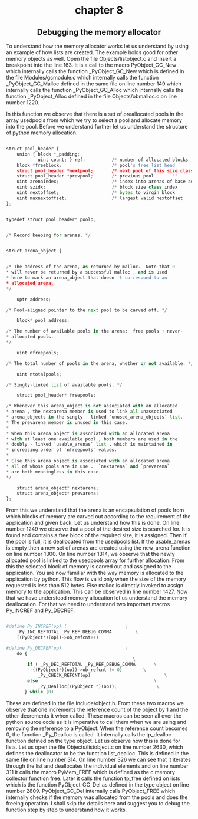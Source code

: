<h1 style="text-align: center;"> chapter 8 </h1>

<h2 style="text-align: center;"> Debugging the memory allocator </h2>

To understand how the memory allocator works let us understand by using an example of how
lists are created. The example holds good for other memory objects as well. Open the file
Objects/listobject.c and insert a breakpoint into the line 163. It is a call to the macro
PyObject_GC_New which internally calls the function _PyObject_GC_New which is defined in
the file Modules/gcmodule.c which internally calls the function _PyObject_GC_Malloc defined in
the same file on line number 149 which internally calls the function _PyObject_GC_Alloc which
internally calls the function _PyObject_Alloc defined in the file Objects/obmalloc.c on line
number 1220.

In this function we observe that there is a set of preallocated pools in the array usedpools from
which we try to select a pool and allocate memory into the pool. Before we understand further
let us understand the structure of python memory allocation.

```python

struct pool_header {
    union { block *_padding;
            uint count; } ref;          /* number of allocated blocks    */
    block *freeblock;                   /* pool's free list head         */
    struct pool_header *nextpool;       /* next pool of this size class  */
    struct pool_header *prevpool;       /* previous pool       ""        */
    uint arenaindex;                    /* index into arenas of base adr */
    uint szidx;                         /* block size class index        */
    uint nextoffset;                    /* bytes to virgin block         */
    uint maxnextoffset;                 /* largest valid nextoffset      */
};


typedef struct pool_header* poolp; 


/* Record keeping for arenas. */


struct arena_object {


/* The address of the arena, as returned by malloc.  Note that 0
* will never be returned by a successful malloc , and is used
* here to mark an arena_object that doesn 't correspond to an
* allocated arena.
*/

    uptr address;

/* Pool-aligned pointer to the next pool to be carved off. */

    block* pool_address;

/* The number of available pools in the arena:  free pools + never-
* allocated pools.
*/

    uint nfreepools;

/* The total number of pools in the arena, whether or not available. */

    uint ntotalpools;

/* Singly-linked list of available pools. */

    struct pool_header* freepools;

/* Whenever this arena_object is not associated with an allocated
* arena , the nextarena member is used to link all unassociated
* arena_objects in the singly - linked `unused_arena_objects` list.
* The prevarena member is unused in this case.
*
* When this arena_object is associated with an allocated arena
* with at least one available pool , both members are used in the
* doubly - linked `usable_arenas` list , which is maintained in
* increasing order of `nfreepools` values.
*
* Else this arena_object is associated with an allocated arena
* all of whose pools are in use .  `nextarena` and `prevarena`
* are both meaningless in this case.
*/

    struct arena_object* nextarena;
    struct arena_object* prevarena;
}; 

```

From this we understand that the arena is an encapsulation of pools from which blocks of
memory are carved out according to the requirement of the application and given back. Let us
understand how this is done.
On line number 1249 we observe that a pool of the desired size is searched for. It is found and
contains a free block of the required size, it is assigned. Then if the pool is full, it is deallocated
from the usedpools list.
If the usable_arenas is empty then a new set of arenas are created using the new_arena
function on line number 1300. On line number 1314, we observe that the newly allocated pool is
linked to the usedpools array for further allocation. From this the selected block of memory is
carved out and assigned to the application. You are now familiar with the way memory is
allocated to the application by python. This flow is valid only when the size of the memory
requested is less than 512 bytes. Else malloc is directly invoked to assign memory to the
application. This can be observed in line number 1427.
Now that we have understood memory allocation let us understand the memory deallocation.
For that we need to understand two important macros Py_INCREF and Py_DECREF.

```python

#define Py_INCREF(op) (                      \
    _Py_INC_REFTOTAL _Py_REF_DEBUG_COMMA         \
    ((PyObject*)(op))->ob_refcnt++)

#define Py_DECREF(op)                        \
    do {
                                                \
        if ( _Py_DEC_REFTOTAL _Py_REF_DEBUG_COMMA       \
        --((PyObject*)(op))->ob_refcnt != 0)        \
            _Py_CHECK_REFCNT(op)                            \
        else                                            \
            _Py_Dealloc((PyObject *)(op));               \
       } while (0)

```

These are defined in the file Include/object.h.
From these two macros we observe that one increments the reference count of the object by 1
and the other decrements it when called. These macros can be seen all over the python source
code as it is imperative to call them when we are using and removing the reference to a
PyObject. When the reference count becomes 0, the function _Py_Dealloc is called. It internally
calls the tp_dealloc function defined on the type object. Let us observe how this is done for lists.
Let us open the file Objects/listobject.c on line number 2630, which defines the deallocator to be
the function list_dealloc. This is defined in the same file on line number 314.  On line number
326 we can see that it iterates through the list and deallocates the individual elements and on
line number 311 it calls the macro PyMem_FREE which is defined as the c memory collector
function free. Later it calls the function tp_free defined on lists which is the function
PyObject_GC_Del as defined in the type object on line number 2809. PyObject_GC_Del
internally calls PyObject_FREE which internally checks if the memory was allocated from the
pools and does the freeing operation. I shall skip the details here and suggest you to debug the
function step by step to understand how it works.
